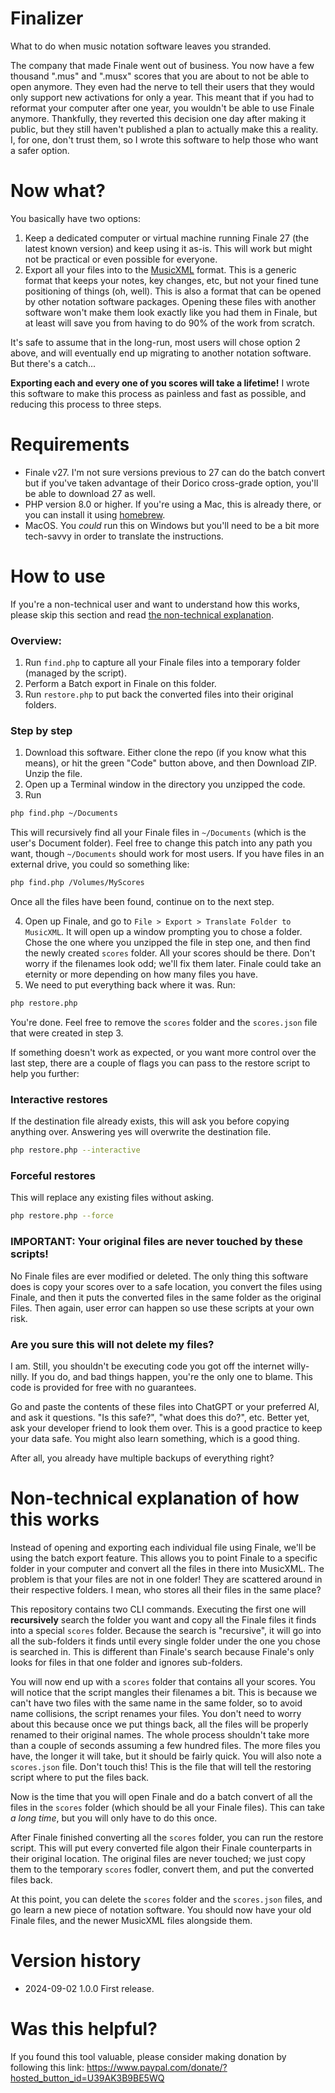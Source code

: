 Finalizer
=========

What to do when music notation software leaves you stranded.

The company that made Finale went out of business. You now have a few thousand ".mus" and ".musx" scores that you are about to not be able to open anymore. They even had the nerve to tell their users that they would only support new activations for only a year. This meant that if you had to reformat your computer after one year, you wouldn't be able to use Finale anymore. Thankfully, they reverted this decision one day after making it public, but they still haven't published a plan to actually make this a reality. I, for one, don't trust them, so I wrote this software to help those who want a safer option.

# Now what?

You basically have two options:

1. Keep a dedicated computer or virtual machine running Finale 27 (the latest known version) and keep using it as-is. This will work but might not be practical or even possible for everyone.
2. Export all your files into to the [MusicXML](https://www.musicxml.com/) format. This is a generic format that keeps your notes, key changes, etc, but not your fined tune positioning of things (oh, well). This is also a format that can be opened by other notation software packages. Opening these files with another software won't make them look exactly like you had them in Finale, but at least will save you from having to do 90% of the work from scratch.

It's safe to assume that in the long-run, most users will chose option 2 above, and will eventually end up migrating to another notation software. But there's a catch... 

**Exporting each and every one of you scores will take a lifetime!** I wrote this software to make this process as painless and fast as possible, and reducing this process to three steps.

# Requirements

* Finale v27. I'm not sure versions previous to 27 can do the batch convert but if you've taken advantage of their Dorico cross-grade option, you'll be able to download 27 as well.  
* PHP version 8.0 or higher. If you're using a Mac, this is already there, or you can install it using [homebrew](https://brew.sh/).
* MacOS. You *could* run this on Windows but you'll need to be a bit more tech-savvy in order to translate the instructions.

# How to use

If you're a non-technical user and want to understand how this works, please skip this section and read [the non-technical explanation](#non-technical-explanation-of-how-this-works).

### Overview:

1. Run `find.php` to capture all your Finale files into a temporary folder (managed by the script).
2. Perform a Batch export in Finale on this folder.
3. Run `restore.php` to put back the converted files into their original folders.

### Step by step

1. Download this software. Either clone the repo (if you know what this means), or hit the green "Code" button above, and then Download ZIP. Unzip the file.
2. Open up a Terminal window in the directory you unzipped the code.
3. Run

```bash
php find.php ~/Documents
```

This will recursively find all your Finale files in `~/Documents` (which is the user's Document folder). Feel free to change this patch into any path you want, though `~/Documents` should work for most users. If you have files in an external drive, you could so something like:

```bash
php find.php /Volumes/MyScores
```

Once all the files have been found, continue on to the next step.

4. Open up Finale, and go to `File > Export > Translate Folder to MusicXML`. It will open up a window prompting you to chose a folder. Chose the one where you unzipped the file in step one, and then find the newly created `scores` folder. All your scores should be there. Don't worry if the filenames look odd; we'll fix them later. Finale could take an eternity or more depending on how many files you have. 
5. We need to put everything back where it was. Run:

```bash
php restore.php
```

You're done. Feel free to remove the `scores` folder and the `scores.json` file that were created in step 3.

If something doesn't work as expected, or you want more control over the last step, there are a couple of flags you can pass to the restore script to help you further:

### Interactive restores

If the destination file already exists, this will ask you before copying anything over. Answering yes will overwrite the destination file.

```bash
php restore.php --interactive
```

### Forceful restores

This will replace any existing files without asking.

```bash
php restore.php --force
```

### IMPORTANT: Your original files are never touched by these scripts!

No Finale files are ever modified or deleted. The only thing this software does is copy your scores over to a safe location, you convert the files using Finale, and then it puts the converted files in the same folder as the original Files. Then again, user error can happen so use these scripts at your own risk.

### Are you sure this will not delete my files?

I am. Still, you shouldn't be executing code you got off the internet willy-nilly. If you do, and bad things happen, you're the only one to blame. This code is provided for free with no guarantees. 

Go and paste the contents of these files into ChatGPT or your preferred AI, and ask it questions. "Is this safe?", "what does this do?", etc. Better yet, ask your developer friend to look them over. This is a good practice to keep your data safe. You might also learn something, which is a good thing.

After all, you already have multiple backups of everything right?

# Non-technical explanation of how this works

Instead of opening and exporting each individual file using Finale, we'll be using the batch export feature. This allows you to point Finale to a specific folder in your computer and convert all the files in there into MusicXML. The problem is that your files are not in one folder! They are scattered around in their respective folders. I mean, who stores all their files in the same place?

This repository contains two CLI commands. Executing the first one will **recursively** search the folder you want and copy all the Finale files it finds into a special `scores` folder. Because the search is "recursive", it will go into all the sub-folders it finds until every single folder under the one you chose is searched in. This is different than Finale's search because Finale's only looks for files in that one folder and ignores sub-folders.

You will now end up with a `scores` folder that contains all your scores. You will notice that the script mangles their filenames a bit. This is because we can't have two files with the same name in the same folder, so to avoid name collisions, the script renames your files. You don't need to worry about this because once we put things back, all the files will be properly renamed to their original names. The whole process shouldn't take more than a couple of seconds assuming a few hundred files. The more files you have, the longer it will take, but it should be fairly quick. You will also note a `scores.json` file. Don't touch this! This is the file that will tell the restoring script where to put the files back.

Now is the time that you will open Finale and do a batch convert of all the files in the `scores` folder (which should be all your Finale files). This can take *a long time*, but you will only have to do this once.

After Finale finished converting all the `scores` folder, you can run the restore script. This will put every converted file algon their Finale counterparts in their original location. The original files are never touched; we just copy them to the temporary `scores` fodler, convert them, and put the converted files back. 

At this point, you can delete the `scores` folder and the `scores.json` files, and go learn a new piece of notation software. You should now have your old Finale files, and the newer MusicXML files alongside them.

# Version history

- 2024-09-02 1.0.0 First release.

# Was this helpful?

If you found this tool valuable, please consider making donation by following this link: https://www.paypal.com/donate/?hosted_button_id=U39AK3B9BE5WQ
